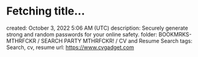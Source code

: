 # Fetching title...

created: October 3, 2022 5:06 AM (UTC)
description: Securely generate strong and random passwords for your online safety.
folder: BOOKMRKS-MTHRFCKR / SEARCH PARTY MTHRFCKR! / CV and Resume Search
tags: Search, cv, resume
url: https://www.cvgadget.com